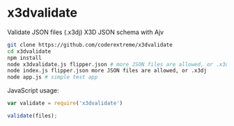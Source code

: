 # x3dvalidate
Validate JSON files (.x3dj) X3D JSON schema with Ajv

```bash
git clone https://github.com/coderextreme/x3dvalidate
cd x3dvalidate
npm install
node x3dvalidate.js flipper.json # more JSON files are allowed, or .x3dj
node index.js flipper.json more JSON files are allowed, or .x3dj
node app.js # simple test app
```

JavaScript usage:

```js
var validate = require('x3dvalidate')

validate(files);
```
